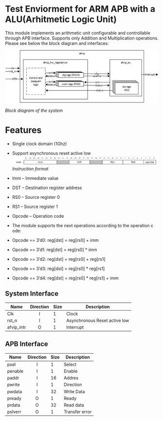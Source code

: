 # Test Enviorment for ARM APB with a ALU(Arhitmetic Logic Unit)
This module implements an arithmetic unit configurable and controllable through APB interface. 
Supports only Addition and Multiplication operations.
Please see below the block diagram and interfaces:

![Block diagram](./img/system_design.jpg "Block diagram of the system")

*Block diagram of the system*
# Features
- Single clock domain (1Ghz)
- Support asynchronous reset active low
![instruct_list](./img/instruct_format.jpg "instruct_format")
*Instruction format*

- Imm – Immediate value
- DST – Destination register address
- RS0 – Source register 0
- RS1 – Source register 1
- Opcode – Operation code
- The module supports the next operations according to the operation c ode:
- Opcode == 3’d0: reg[dst] = reg[rs0] + imm
- Opcode == 3’d1: reg[dst] = reg[rs0] * imm
- Opcode == 3’d2: reg[dst] = reg[rs0] + reg[rs1]
- Opcode == 3’d3: reg[dst] = reg[rs0] * reg[rs1]
- Opcode == 3’d4: reg[dst] = reg[rs0] * reg[rs1] + imm
 
## System Interface   
| Name     | Direction | Size     | Description |
| -------- | :--------: | -------- | ----------- |
| Clk      | I         | 1        | Clock     |
| rst_n    | I         | 1        | Asynchronous Reset active low      |
| afvip_intr  | O      | 1        | Interrupt   |

## APB Interface 
| Name     | Direction | Size     | Description |
| -------- | :--------: | -------- | -----------|
| psel      | I         | 1        | Select     |
| penable   | I         | 1        | Enable     |
| paddr     | I         | 16        | Addres     |
| pwrite    | I         | 1        | Direction     |
| pwdata    | I         | 32        | Write Data     |
| pready    | O         | 1        | Ready     |
| prdata    | O         | 32       | Read data     |
| pslverr   | O         | 1        | Transfer error     |

